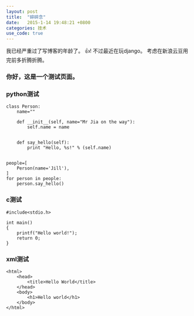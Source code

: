 ```yaml
---
layout: post
title:  "碎碎念"
date:   2015-1-14 19:48:21 +0800
categories: 技术
use_code: true
---
```

我已经严重过了写博客的年龄了。 :+1:!
不过最近在玩django。
考虑在新浪云豆用完前多折腾折腾。

### 你好，这是一个测试页面。 ###

### python测试 ###

    class Person:
        name=""

        def __init__(self, name="Mr Jia on the way"):
            self.name = name


        def say_hello(self):
            print "Hello, %s!" % (self.name)


    people=[
        Person(name='Jill'),
    ]
    for person in people:
        person.say_hello()

### c测试 ###

    #include<stdio.h>

    int main()
    {
        printf("Hello world!");
        return 0;
    }

### xml测试 ###

    <html>
        <head>
            <title>Hello World</title>
        </head>
        <body>
            <h1>Hello world</h1>
        </body>
    </html>
